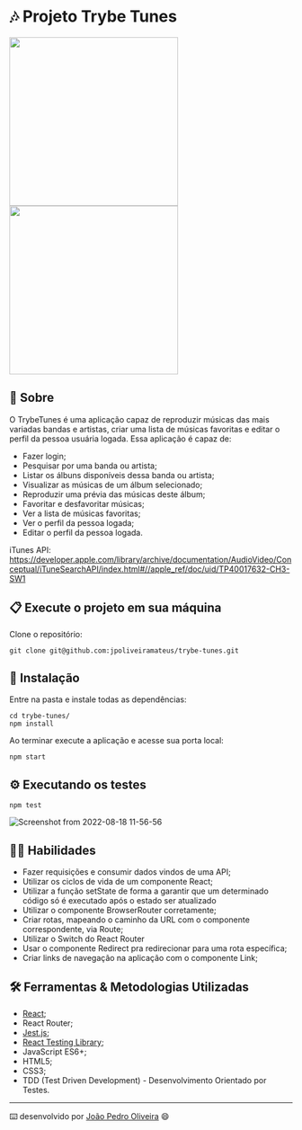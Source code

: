 # 🎶 Projeto Trybe Tunes

<div display="flex">
  <img src="https://user-images.githubusercontent.com/99822908/185424015-b5f311ea-3ac3-44d4-984f-b4d2b7750dbf.png" width="300px" />
  <img src="https://user-images.githubusercontent.com/99822908/185424767-6cfc4fa9-0aa7-4b37-ba77-e10f68df6f93.png" width="300px" />
</div>

## 📄 Sobre

O TrybeTunes é uma aplicação capaz de reproduzir músicas das mais variadas bandas e artistas, criar uma lista de músicas favoritas e editar o perfil da pessoa usuária logada. Essa aplicação é capaz de:

- Fazer login;
- Pesquisar por uma banda ou artista;
- Listar os álbuns disponíveis dessa banda ou artista;
- Visualizar as músicas de um álbum selecionado;
- Reproduzir uma prévia das músicas deste álbum;
- Favoritar e desfavoritar músicas;
- Ver a lista de músicas favoritas;
- Ver o perfil da pessoa logada;
- Editar o perfil da pessoa logada.

iTunes API: https://developer.apple.com/library/archive/documentation/AudioVideo/Conceptual/iTuneSearchAPI/index.html#//apple_ref/doc/uid/TP40017632-CH3-SW1

## 📋 Execute o projeto em sua máquina

Clone o repositório:

```
git clone git@github.com:jpoliveiramateus/trybe-tunes.git
```

## 🔧 Instalação

Entre na pasta e instale todas as dependências:

```
cd trybe-tunes/
npm install
```

Ao terminar execute a aplicação e acesse sua porta local:

```
npm start
```

## ⚙️ Executando os testes

```
npm test
```

![Screenshot from 2022-08-18 11-56-56](https://user-images.githubusercontent.com/99822908/185427366-ff58e719-8089-4a87-9915-2807a12dcc59.png)

## 🤹🏻 Habilidades 

- Fazer requisições e consumir dados vindos de uma API;
- Utilizar os ciclos de vida de um componente React;
- Utilizar a função setState de forma a garantir que um determinado código só é executado após o estado ser atualizado
- Utilizar o componente BrowserRouter corretamente;
- Criar rotas, mapeando o caminho da URL com o componente correspondente, via Route;
- Utilizar o Switch do React Router
- Usar o componente Redirect pra redirecionar para uma rota específica;
- Criar links de navegação na aplicação com o componente Link;

## 🛠️ Ferramentas & Metodologias Utilizadas

- [React](https://pt-br.reactjs.org/);
- React Router;
- [Jest.js](https://jestjs.io/);
- [React Testing Library](https://testing-library.com/);
- JavaScript ES6+;
- HTML5;
- CSS3;
- TDD (Test Driven Development) - Desenvolvimento Orientado por Testes.

---
⌨️ desenvolvido por [João Pedro Oliveira](https://www.linkedin.com/in/jo%C3%A3o-pedro-de-oliveira-mateus/) 😄
